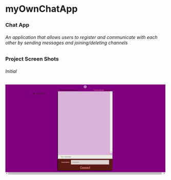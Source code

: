 # myOwnChatApp
### Chat App
###### An application that allows users to register and communicate with each other by sending messages and joining/deleting channels
### Project Screen Shots
  ###### Initial
<img src="https://github.com/SubbaraoGarlapati/myOwnChatApp/blob/master/ReadMeImages/Initial.png" width="500">
